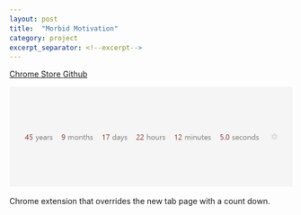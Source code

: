 ```yaml
---
layout: post
title:  "Morbid Motivation"
category: project
excerpt_separator: <!--excerpt-->
---
```

<div class="centered">
	<a class="button" href="http://chrome.google.com/webstore/detail/morbid-motivation/kjpeibokdagajocicdijpeognkpccphj">
		<i class="ion-android-globe"></i> Chrome Store
	</a> <a class="button end" href="http://github.com/jack-song/MorbidMotivation">
		<i class="ion-social-github"></i> Github
	</a>
</div>

![Morbid Motivation](/assets/screen-morbid.png)

Chrome extension that overrides the new tab page with a count down.
<!--excerpt-->